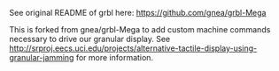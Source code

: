 See original README of grbl here: https://github.com/gnea/grbl-Mega

This is forked from gnea/grbl-Mega to add custom machine commands necessary to drive our granular display. See http://srproj.eecs.uci.edu/projects/alternative-tactile-display-using-granular-jamming for more information.
